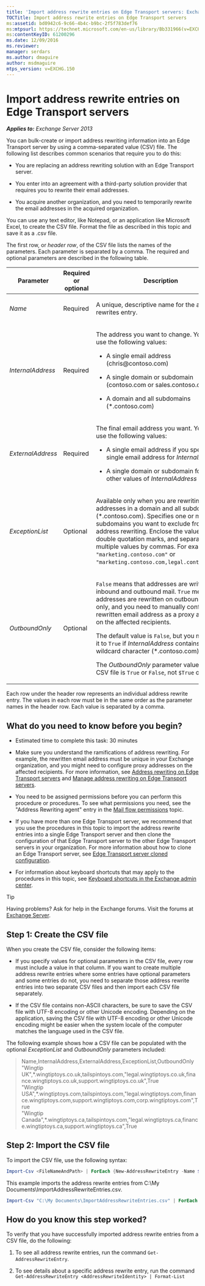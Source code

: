 ```yaml
---
title: 'Import address rewrite entries on Edge Transport servers: Exchange 2013 Help'
TOCTitle: Import address rewrite entries on Edge Transport servers
ms:assetid: bd0942c6-9c66-4b4c-b9bc-2f5f783def76
ms:mtpsurl: https://technet.microsoft.com/en-us/library/Bb331966(v=EXCHG.150)
ms:contentKeyID: 61200296
ms.date: 12/09/2016
ms.reviewer: 
manager: serdars
ms.author: dmaguire
author: msdmaguire
mtps_version: v=EXCHG.150
---
```


# Import address rewrite entries on Edge Transport servers

_**Applies to:** Exchange Server 2013_

You can bulk-create or import address rewriting information into an Edge Transport server by using a comma-separated value (CSV) file. The following list describes common scenarios that require you to do this:

- You are replacing an address rewriting solution with an Edge Transport server.

- You enter into an agreement with a third-party solution provider that requires you to rewrite their email addresses.

- You acquire another organization, and you need to temporarily rewrite the email addresses in the acquired organization.

You can use any text editor, like Notepad, or an application like Microsoft Excel, to create the CSV file. Format the file as described in this topic and save it as a .csv file.

The first row, or *header row*, of the CSV file lists the names of the parameters. Each parameter is separated by a comma. The required and optional parameters are described in the following table.

<table>
<colgroup>
<col style="width: 33%" />
<col style="width: 33%" />
<col style="width: 33%" />
</colgroup>
<thead>
<tr class="header">
<th>Parameter</th>
<th>Required or optional</th>
<th>Description</th>
</tr>
</thead>
<tbody>
<tr class="odd">
<td><p><em>Name</em></p></td>
<td><p>Required</p></td>
<td><p>A unique, descriptive name for the address rewrites entry.</p></td>
</tr>
<tr class="even">
<td><p><em>InternalAddress</em></p></td>
<td><p>Required</p></td>
<td><p>The address you want to change. You can use the following values:</p>
<ul>
<li><p>A single email address (chris@contoso.com)</p></li>
<li><p>A single domain or subdomain (contoso.com or sales.contoso.com)</p></li>
<li><p>A domain and all subdomains (*.contoso.com)</p></li>
</ul></td>
</tr>
<tr class="odd">
<td><p><em>ExternalAddress</em></p></td>
<td><p>Required</p></td>
<td><p>The final email address you want. You can use the following values:</p>
<ul>
<li><p>A single email address if you specified a single email address for <em>InternalAddress</em></p></li>
<li><p>A single domain or subdomain for all other values of <em>InternalAddress</em></p></li>
</ul></td>
</tr>
<tr class="even">
<td><p><em>ExceptionList</em></p></td>
<td><p>Optional</p></td>
<td><p>Available only when you are rewriting email addresses in a domain and all subdomains (*.contoso.com). Specifies one or more subdomains you want to exclude from address rewriting. Enclose the value in double quotation marks, and separate multiple values by commas. For example, <code>&quot;marketing.contoso.com&quot;</code> or <code>&quot;marketing.contoso.com,legal.contoso.com&quot;</code>.</p></td>
</tr>
<tr class="odd">
<td><p><em>OutboundOnly</em></p></td>
<td><p>Optional</p></td>
<td><p><code>False</code> means that addresses are written on inbound and outbound mail. <code>True</code> means that addresses are rewritten on outbound mail only, and you need to manually configure the rewritten email address as a proxy address on the affected recipients.</p>
<p>The default value is <code>False</code>, but you must set it to <code>True</code> if <em>InternalAddress</em> contains the wildcard character (*.contoso.com).</p>
<p>The <em>OutboundOnly</em> parameter value in the CSV file is <code>True</code> or <code>False</code>, not <code>$True</code> or <code>$False</code>.</p></td>
</tr>
</tbody>
</table>

Each row under the header row represents an individual address rewrite entry. The values in each row must be in the same order as the parameter names in the header row. Each value is separated by a comma.

## What do you need to know before you begin?

- Estimated time to complete this task: 30 minutes

- Make sure you understand the ramifications of address rewriting. For example, the rewritten email address must be unique in your Exchange organization, and you might need to configure proxy addresses on the affected recipients. For more information, see [Address rewriting on Edge Transport servers](address-rewriting-on-edge-transport-servers-exchange-2013-help.md) and [Manage address rewriting on Edge Transport servers](manage-address-rewriting-on-edge-transport-servers-exchange-2013-help.md).

- You need to be assigned permissions before you can perform this procedure or procedures. To see what permissions you need, see the "Address Rewriting agent" entry in the [Mail flow permissions](mail-flow-permissions-exchange-2013-help.md) topic.

- If you have more than one Edge Transport server, we recommend that you use the procedures in this topic to import the address rewrite entries into a single Edge Transport server and then clone the configuration of that Edge Transport server to the other Edge Transport servers in your organization. For more information about how to clone an Edge Transport server, see [Edge Transport server cloned configuration](edge-transport-server-cloned-configuration-exchange-2013-help.md).

- For information about keyboard shortcuts that may apply to the procedures in this topic, see [Keyboard shortcuts in the Exchange admin center](keyboard-shortcuts-in-the-exchange-admin-center-2013-help.md).

> [!TIP]
> Having problems? Ask for help in the Exchange forums. Visit the forums at [Exchange Server](https://go.microsoft.com/fwlink/p/?linkid=60612).

## Step 1: Create the CSV file

When you create the CSV file, consider the following items:

- If you specify values for optional parameters in the CSV file, every row must include a value in that column. If you want to create multiple address rewrite entries where some entries have optional parameters and some entries do not, you need to separate those address rewrite entries into two separate CSV files and then import each CSV file separately.

- If the CSV file contains non-ASCII characters, be sure to save the CSV file with UTF-8 encoding or other Unicode encoding. Depending on the application, saving the CSV file with UTF-8 encoding or other Unicode encoding might be easier when the system locale of the computer matches the language used in the CSV file.

The following example shows how a CSV file can be populated with the optional *ExceptionList* and *OutboundOnly* parameters included:

> Name,InternalAddress,ExternalAddress,ExceptionList,OutboundOnly <br/> "Wingtip UK",\*.wingtiptoys.co.uk,tailspintoys.com,"legal.wingtiptoys.co.uk,finance.wingtiptoys.co.uk,support.wingtiptoys.co.uk",True <br/> "Wingtip USA",\*.wingtiptoys.com,tailspintoys.com,"legal.wingtiptoys.com,finance.wingtiptoys.com,support.wingtiptoys.com,corp.wingtiptoys.com",True <br/> "Wingtip Canada",\*.wingtiptoys.ca,tailspintoys.com,"legal.wingtiptoys.ca,finance.wingtiptoys.ca,support.wingtiptoys.ca",True

## Step 2: Import the CSV file

To import the CSV file, use the following syntax:

```powershell
Import-Csv <FileNameAndPath> | ForEach {New-AddressRewriteEntry -Name $_.Name -InternalAddress $_.InternalAddress -ExternalAddress $_.ExternalAddress -OutboundOnly ([Bool]::Parse($_.OutboundOnly)) -ExceptionList $_.ExceptionList}
```

This example imports the address rewrite entries from C:\\My Documents\\ImportAddressRewriteEntries.csv.

```powershell
Import-Csv "C:\My Documents\ImportAddressRewriteEntries.csv" | ForEach {New-AddressRewriteEntry -Name $_.Name -InternalAddress $_.InternalAddress -ExternalAddress $_.ExternalAddress -OutboundOnly ([Bool]::Parse($_.OutboundOnly)) -ExceptionList $_.ExceptionList}
```

## How do you know this step worked?

To verify that you have successfully imported address rewrite entries from a CSV file, do the following:

1. To see all address rewrite entries, run the command `Get-AddressRewriteEntry`.

2. To see details about a specific address rewrite entry, run the command `Get-AddressRewriteEntry <AddressRewriteIdentity> | Format-List`
